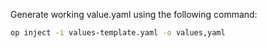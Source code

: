 Generate working value.yaml using the following command:  
```bash
op inject -i values-template.yaml -o values,yaml
```